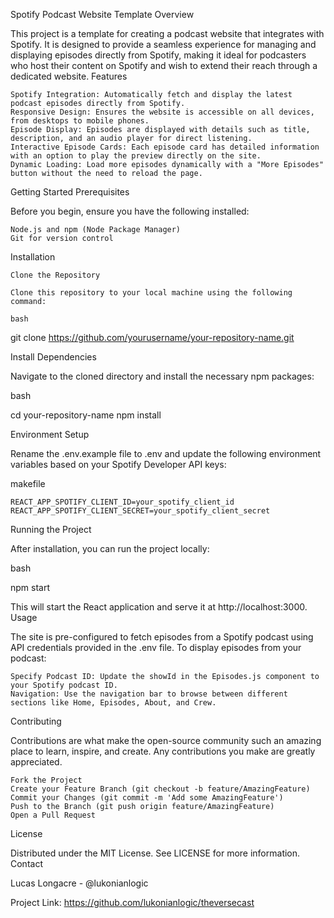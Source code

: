 Spotify Podcast Website Template
Overview

This project is a template for creating a podcast website that integrates with Spotify. It is designed to provide a seamless experience for managing and displaying episodes directly from Spotify, making it ideal for podcasters who host their content on Spotify and wish to extend their reach through a dedicated website.
Features

    Spotify Integration: Automatically fetch and display the latest podcast episodes directly from Spotify.
    Responsive Design: Ensures the website is accessible on all devices, from desktops to mobile phones.
    Episode Display: Episodes are displayed with details such as title, description, and an audio player for direct listening.
    Interactive Episode Cards: Each episode card has detailed information with an option to play the preview directly on the site.
    Dynamic Loading: Load more episodes dynamically with a "More Episodes" button without the need to reload the page.

Getting Started
Prerequisites

Before you begin, ensure you have the following installed:

    Node.js and npm (Node Package Manager)
    Git for version control

Installation

    Clone the Repository

    Clone this repository to your local machine using the following command:

    bash

git clone https://github.com/yourusername/your-repository-name.git

Install Dependencies

Navigate to the cloned directory and install the necessary npm packages:

bash

cd your-repository-name
npm install

Environment Setup

Rename the .env.example file to .env and update the following environment variables based on your Spotify Developer API keys:

makefile

    REACT_APP_SPOTIFY_CLIENT_ID=your_spotify_client_id
    REACT_APP_SPOTIFY_CLIENT_SECRET=your_spotify_client_secret

Running the Project

After installation, you can run the project locally:

bash

npm start

This will start the React application and serve it at http://localhost:3000.
Usage

The site is pre-configured to fetch episodes from a Spotify podcast using API credentials provided in the .env file. To display episodes from your podcast:

    Specify Podcast ID: Update the showId in the Episodes.js component to your Spotify podcast ID.
    Navigation: Use the navigation bar to browse between different sections like Home, Episodes, About, and Crew.

Contributing

Contributions are what make the open-source community such an amazing place to learn, inspire, and create. Any contributions you make are greatly appreciated.

    Fork the Project
    Create your Feature Branch (git checkout -b feature/AmazingFeature)
    Commit your Changes (git commit -m 'Add some AmazingFeature')
    Push to the Branch (git push origin feature/AmazingFeature)
    Open a Pull Request

License

Distributed under the MIT License. See LICENSE for more information.
Contact

Lucas Longacre - @lukonianlogic

Project Link: https://github.com/lukonianlogic/theversecast
